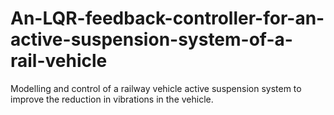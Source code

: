 # An-LQR-feedback-controller-for-an-active-suspension-system-of-a-rail-vehicle
Modelling and control of a railway vehicle active suspension system to improve the reduction in vibrations in the vehicle. 
